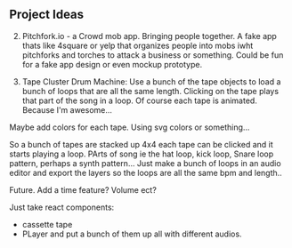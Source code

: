 ## Project Ideas

2. Pitchfork.io - a Crowd mob app.
Bringing people together.
A fake app thats like 4square or yelp that organizes people into mobs iwht pitchforks and torches to attack a business or something. Could be fun for a fake app design or even mockup prototype.


1. Tape Cluster Drum Machine:
Use a bunch of the tape objects to load a bunch of loops that are all the same length. Clicking on the tape plays that part of the song in a loop.
Of course each tape is animated. Because I'm awesome...

Maybe add colors for each tape. Using svg colors or something...

So a bunch of tapes are stacked up 4x4
each tape can be clicked and it starts playing a loop. PArts of song ie the hat loop, kick loop, Snare loop pattern, perhaps a synth pattern... Just make a bunch of loops in an audio editor and export the layers so the loops are all the same bpm and length..

Future. Add a time feature? Volume ect?

Just take react components:
- cassette tape
- PLayer
and put a bunch of them up all with different audios.
